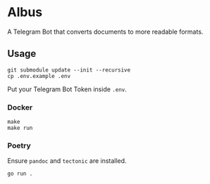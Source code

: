 # Albus
A Telegram Bot that converts documents to more readable formats.

## Usage

```
git submodule update --init --recursive
cp .env.example .env
```

Put your Telegram Bot Token inside `.env`.

### Docker
```
make
make run
```

### Poetry
Ensure `pandoc` and `tectonic` are installed.

```
go run .
```
